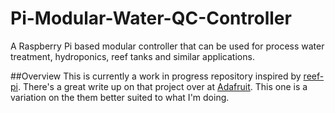 # Pi-Modular-Water-QC-Controller
A Raspberry Pi based modular controller that can be used for process water treatment, hydroponics, reef tanks and similar applications.

##Overview
This is currently a work in progress repository inspired by [reef-pi](https://github.com/reef-pi/reef-pi). There's a great write up on that project over at [Adafruit](https://learn.adafruit.com/search?q=reef-pi). This one is a variation on the them better suited to what I'm doing.




